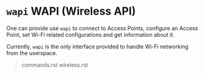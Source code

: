 # `wapi` WAPI (Wireless API)

One can provide use `wapi` to connect to Access Points, configure an
Access Point, set Wi-Fi related configurations and get information about
it.

Currently, `wapi` is the only interface provided to handle Wi-Fi
networking from the userspace.

> commands.rst wireless.rst
